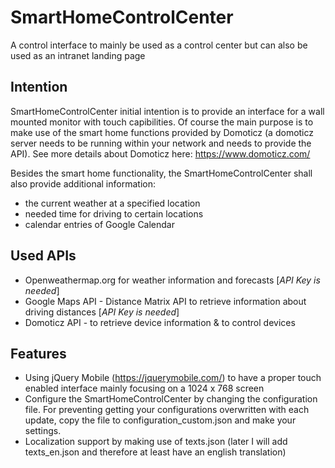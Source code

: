 # SmartHomeControlCenter
A control interface to mainly be used as a control center but can also be used as an intranet landing page

## Intention
SmartHomeControlCenter initial intention is to provide an interface for a wall mounted monitor with touch capibilities. 
Of course the main purpose is to make use of the smart home functions provided by Domoticz (a domoticz server needs to be running 
within your network and needs to provide the API). See more details about Domoticz here: https://www.domoticz.com/

Besides the smart home functionality, the SmartHomeControlCenter shall also provide additional information: 
* the current weather at a specified location
* needed time for driving to certain locations
* calendar entries of Google Calendar

## Used APIs
* Openweathermap.org for weather information and forecasts [*API Key is needed*]
* Google Maps API - Distance Matrix API to retrieve information about driving distances [*API Key is needed*]
* Domoticz API - to retrieve device information & to control devices

## Features
* Using jQuery Mobile (https://jquerymobile.com/) to have a proper touch enabled interface mainly focusing on a 1024 x 768 screen
* Configure the SmartHomeControlCenter by changing the configuration file. For preventing getting your configurations overwritten with each update, copy the file to configuration_custom.json and make your settings.
* Localization support by making use of texts.json (later I will add texts_en.json and therefore at least have an english translation)
